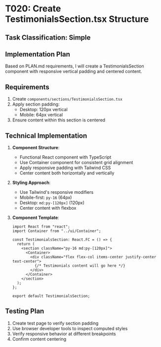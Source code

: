 # T020: Create TestimonialsSection.tsx Structure

## Task Classification: Simple

## Implementation Plan

Based on PLAN.md requirements, I will create a TestimonialsSection component with responsive vertical padding and centered content.

## Requirements

1. Create `components/sections/TestimonialsSection.tsx`
2. Apply section padding:
   - Desktop: 120px vertical
   - Mobile: 64px vertical
3. Ensure content within this section is centered

## Technical Implementation

1. **Component Structure**:
   - Functional React component with TypeScript
   - Use Container component for consistent grid alignment
   - Apply responsive padding with Tailwind CSS
   - Center content both horizontally and vertically

2. **Styling Approach**:
   - Use Tailwind's responsive modifiers
   - Mobile-first: `py-16` (64px)
   - Desktop: `md:py-[120px]` (120px)
   - Center content with flexbox

3. **Component Template**:
   ```tsx
   import React from "react";
   import Container from "../ui/Container";
   
   const TestimonialsSection: React.FC = () => {
     return (
       <section className="py-16 md:py-[120px]">
         <Container>
           <div className="flex flex-col items-center justify-center text-center">
             {/* Testimonials content will go here */}
           </div>
         </Container>
       </section>
     );
   };
   
   export default TestimonialsSection;
   ```

## Testing Plan

1. Create test page to verify section padding
2. Use browser developer tools to inspect computed styles
3. Verify responsive behavior at different breakpoints
4. Confirm content centering